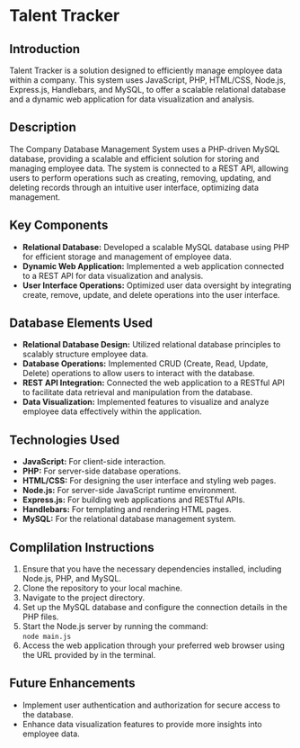 # Talent Tracker
## Introduction
Talent Tracker is a solution designed to efficiently manage employee data within a company. This system uses JavaScript, PHP, HTML/CSS, Node.js, Express.js, Handlebars, and MySQL, to offer a scalable relational database and a dynamic web application for data visualization and analysis.

## Description
The Company Database Management System uses a PHP-driven MySQL database, providing a scalable and efficient solution for storing and managing employee data. The system is connected to a REST API, allowing users to perform operations such as creating, removing, updating, and deleting records through an intuitive user interface, optimizing data management.

## Key Components
- **Relational Database:** Developed a scalable MySQL database using PHP for efficient storage and management of employee data.
- **Dynamic Web Application:** Implemented a web application connected to a REST API for data visualization and analysis.
- **User Interface Operations:** Optimized user data oversight by integrating create, remove, update, and delete operations into the user interface.

## Database Elements Used
- **Relational Database Design:** Utilized relational database principles to scalably structure employee data.
- **Database Operations:** Implemented CRUD (Create, Read, Update, Delete) operations to allow users to interact with the database.
- **REST API Integration:** Connected the web application to a RESTful API to facilitate data retrieval and manipulation from the database.
- **Data Visualization:** Implemented features to visualize and analyze employee data effectively within the application.

## Technologies Used
- **JavaScript:** For client-side interaction.
- **PHP:** For server-side database operations.
- **HTML/CSS:** For designing the user interface and styling web pages.
- **Node.js:** For server-side JavaScript runtime environment.
- **Express.js:** For building web applications and RESTful APIs.
- **Handlebars:** For templating and rendering HTML pages.
- **MySQL:** For the relational database management system.

## Complilation Instructions
1. Ensure that you have the necessary dependencies installed, including Node.js, PHP, and MySQL.
2. Clone the repository to your local machine.
3. Navigate to the project directory.
4. Set up the MySQL database and configure the connection details in the PHP files.
5. Start the Node.js server by running the command:    
    `node main.js`
6. Access the web application through your preferred web browser using the URL provided by in the terminal.

## Future Enhancements
- Implement user authentication and authorization for secure access to the database.
- Enhance data visualization features to provide more insights into employee data.
